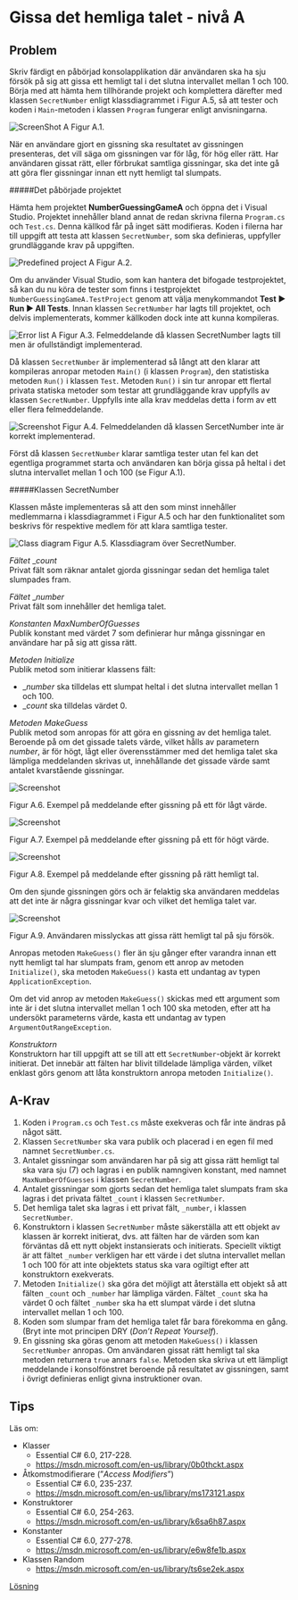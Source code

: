 # Gissa det hemliga talet - nivå A

## Problem

Skriv färdigt en påbörjad konsolapplikation där användaren ska ha sju försök på sig att gissa ett hemligt tal i det slutna intervallet mellan 1 och 100. Börja med att hämta hem tillhörande projekt och komplettera därefter med klassen ```SecretNumber``` enligt klassdiagrammet i Figur A.5, så att tester och koden i ```Main```-metoden i klassen ```Program``` fungerar enligt anvisningarna.  

![ScreenShot A](../images/a-images/numberGuessingGameA.png)
Figur A.1.

När en användare gjort en gissning ska resultatet av gissningen presenteras, det vill säga om gissningen var för låg, för hög eller rätt. Har användaren gissat rätt, eller förbrukat samtliga gissningar, ska det inte gå att göra fler gissningar innan ett nytt hemligt tal slumpats.

#####Det påbörjade projektet

Hämta hem projektet **NumberGuessingGameA** och öppna det i Visual Studio. Projektet innehåller bland annat de redan skrivna filerna ```Program.cs``` och ```Test.cs```. Denna källkod får på inget sätt modifieras. Koden i filerna har till uppgift att testa att klassen ```SecretNumber```, som ska definieras, uppfyller grundläggande krav på uppgiften.

![Predefined project A](../images/a-images/predefinedProjectA.png)
Figur A.2.

Om du använder Visual Studio, som kan hantera det bifogade testprojektet, så kan du nu köra de tester som finns i testprojektet ```NumberGuessingGameA.TestProject``` genom att välja menykommandot **Test ► Run ► All Tests**. Innan klassen ```SecretNumber``` har lagts till projektet, och delvis implementerats, kommer källkoden dock inte att kunna kompileras.

![Error list A](../images/a-images/errorListA.png)
Figur A.3. Felmeddelande då klassen SecretNumber lagts till men är ofullständigt implementerad.

Då klassen ```SecretNumber``` är implementerad så långt att den klarar att kompileras anropar metoden ```Main()``` (i klassen ```Program```), den statistiska metoden ```Run()``` i klassen ```Test```. Metoden ```Run()``` i sin tur anropar ett flertal privata statiska metoder som testar att grundläggande krav uppfylls av klassen ```SecretNumber```. Uppfylls inte alla krav meddelas detta i form av ett eller flera felmeddelande.

![Screenshot](../images/a-images/errorMessageA.png)
Figur A.4. Felmeddelanden då klassen SercetNumber inte är korrekt implementerad.

Först då klassen ```SecretNumber``` klarar samtliga tester utan fel kan det egentliga programmet starta och användaren kan börja gissa på heltal i det slutna intervallet mellan 1 och 100 (se Figur A.1).
			
#####Klassen SecretNumber

Klassen måste implementeras så att den som minst innehåller medlemmarna i klassdiagrammet i Figur A.5 och har den funktionalitet som beskrivs för respektive medlem för att klara samtliga tester.

![Class diagram](../images/a-images/classDiagramA.png)
Figur A.5. Klassdiagram över SecretNumber.

_Fältet_ __count_<br/>
Privat fält som räknar antalet gjorda gissningar sedan det hemliga talet slumpades fram.

_Fältet_ __number_<br/>
Privat fält som innehåller det hemliga talet.

_Konstanten MaxNumberOfGuesses_<br/>
Publik konstant med värdet 7 som definierar hur många gissningar en användare har på sig att gissa rätt.

_Metoden Initialize_<br/>
Publik metod som initierar klassens fält:

- __number_ ska tilldelas ett slumpat heltal i det slutna intervallet mellan 1 och 100.
- __count_ ska tilldelas värdet 0.

_Metoden MakeGuess_<br/>
Publik metod som anropas för att göra en gissning av det hemliga talet. Beroende på om det gissade talets värde, vilket hålls av parametern _number_, är för högt, lågt eller överensstämmer med det hemliga talet ska lämpliga meddelanden skrivas ut, innehållande det gissade värde samt antalet kvarstående gissningar.

![Screenshot](../images/a-images/lowGuessA.png)

Figur A.6. Exempel på meddelande efter gissning på ett för lågt värde.

![Screenshot](../images/a-images/highGuessA.png)

Figur A.7. Exempel på meddelande efter gissning på ett för högt värde.

![Screenshot](../images/a-images/correctGuessA.png)

Figur A.8. Exempel på meddelande efter gissning på rätt hemligt tal.

Om den sjunde gissningen görs och är felaktig ska användaren meddelas att det inte är några gissningar kvar och vilket det hemliga talet var.

![Screenshot](../images/a-images/noGuessesLeftA.png)

Figur A.9. Användaren misslyckas att gissa rätt hemligt tal på sju försök.

Anropas metoden ```MakeGuess()``` fler än sju gånger efter varandra innan ett nytt hemligt tal har slumpats fram, genom ett anrop av metoden ```Initialize()```, ska metoden ```MakeGuess()``` kasta ett undantag av typen ```ApplicationException```.

Om det vid anrop av metoden ```MakeGuess()``` skickas med ett argument som inte är i det slutna intervallet mellan 1 och 100 ska metoden, efter att ha undersökt parameterns värde, kasta ett undantag av typen ```ArgumentOutRangeException```.

_Konstruktorn_<br/>
Konstruktorn har till uppgift att se till att ett ```SecretNumber```-objekt är korrekt initierat. Det innebär att fälten har blivit tilldelade lämpliga värden, vilket enklast görs genom att låta konstruktorn anropa metoden ```Initialize()```.

## A-Krav

1. Koden i ```Program.cs``` och ```Test.cs``` måste exekveras och får inte ändras på något sätt.
2. Klassen ```SecretNumber``` ska vara publik och placerad i en egen fil med namnet ```SecretNumber.cs```.
3. Antalet gissningar som användaren har på sig att gissa rätt hemligt tal ska vara sju (7) och lagras i en publik namngiven konstant, med namnet ```MaxNumberOfGuesses``` i klassen ```SecretNumber```.
4. Antalet gissningar som gjorts sedan det hemliga talet slumpats fram ska lagras i det privata fältet ```_count``` i klassen ```SecretNumber```.
5. Det hemliga talet ska lagras i ett privat fält, ```_number```, i klassen ```SecretNumber```.
6. Konstruktorn i klassen ```SecretNumber``` måste säkerställa att ett objekt av klassen är korrekt initierat, dvs. att fälten har de värden som kan förväntas då ett nytt objekt instansierats och initierats. Speciellt viktigt är att fältet ```_number``` verkligen har ett värde i det slutna intervallet mellan 1 och 100 för att inte objektets status ska vara ogiltigt efter att konstruktorn exekverats.
7. Metoden ```Initialize()``` ska göra det möjligt att återställa ett objekt så att fälten ```_count``` och ```_number``` har lämpliga värden. Fältet ```_count``` ska ha värdet 0 och fältet ```_number``` ska ha ett slumpat värde i det slutna intervallet mellan 1 och 100.
8. Koden som slumpar fram det hemliga talet får bara förekomma en gång. (Bryt inte mot principen DRY (_Don’t Repeat Yourself_).
9. En gissning ska göras genom att metoden ```MakeGuess()``` i klassen ```SecretNumber``` anropas. Om användaren gissat rätt hemligt tal ska metoden returnera ```true``` annars ```false```. Metoden ska skriva ut ett lämpligt meddelande i konsolfönstret beroende på resultatet av gissningen, samt i övrigt definieras enligt givna instruktioner ovan.

## Tips

Läs om:

+ Klasser
	+ Essential C# 6.0, 217-228.
	+ https://msdn.microsoft.com/en-us/library/0b0thckt.aspx
+ Åtkomstmodifierare (”_Access Modifiers_”)
	+ Essential C# 6.0, 235-237.
	+ https://msdn.microsoft.com/en-us/library/ms173121.aspx
+ Konstruktorer
	+ Essential C# 6.0, 254-263.
	+ https://msdn.microsoft.com/en-us/library/k6sa6h87.aspx
+ Konstanter
	+ Essential C# 6.0, 277-278.
	+ https://msdn.microsoft.com/en-us/library/e6w8fe1b.aspx
+ Klassen Random
	+ https://msdn.microsoft.com/en-us/library/ts6se2ek.aspx

[Lösning](solution/)